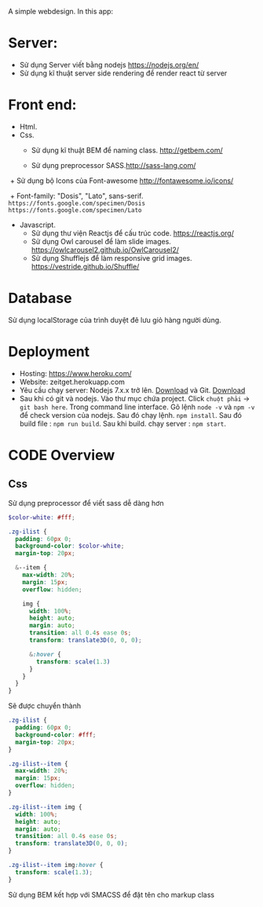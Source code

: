 A simple webdesign. In this app:

# Server:

- Sử dụng Server viết bằng nodejs https://nodejs.org/en/
- Sử dụng kĩ thuật server side rendering để render react từ server

# Front end:

- Html.
- Css.
  + Sử dụng kĩ thuật BEM để naming class. http://getbem.com/

  + Sử dụng preprocessor SASS.http://sass-lang.com/

  + Sử dụng bộ Icons của Font-awesome http://fontawesome.io/icons/

  + Font-family: "Dosis", "Lato", sans-serif. `https://fonts.google.com/specimen/Dosis` `https://fonts.google.com/specimen/Lato`

- Javascript.
  + Sử dụng thư viện Reactjs để cấu trúc code. https://reactjs.org/
  + Sử dụng Owl carousel để làm slide images. https://owlcarousel2.github.io/OwlCarousel2/
  + Sử dụng Shufflejs để làm responsive grid images. https://vestride.github.io/Shuffle/

# Database

Sử dụng localStorage của trình duyệt đê lưu giỏ hàng người dùng.

# Deployment

- Hosting: https://www.heroku.com/
- Website: zeitget.herokuapp.com
- Yêu cầu chạy server: Nodejs 7.x.x trở lên. [Download](https://nodejs.org/en/) và Git. [Download](https://git-scm.com/downloads)
- Sau khi có git và nodejs. Vào thư mục chứa project. Click `chuột phải` -> `git bash here`.
Trong command line interface. Gõ lệnh `node -v` và `npm -v` để check version của nodejs.
Sau đó chạy lệnh. `npm install`. Sau đó build file : `npm run build`. Sau khi build. chạy server : `npm start`.

# CODE Overview

## Css

Sử dụng preprocessor để viết sass dễ dàng hơn

```scss
$color-white: #fff;

.zg-ilist {
  padding: 60px 0;
  background-color: $color-white;
  margin-top: 20px;

  &--item {
    max-width: 20%;
    margin: 15px;
    overflow: hidden;

    img {
      width: 100%;
      height: auto;
      margin: auto;
      transition: all 0.4s ease 0s;
      transform: translate3D(0, 0, 0);

      &:hover {
        transform: scale(1.3)
      }
    }
  }
}
```

Sẽ được chuyển thành
```css
.zg-ilist {
  padding: 60px 0;
  background-color: #fff;
  margin-top: 20px;
}

.zg-ilist--item {
  max-width: 20%;
  margin: 15px;
  overflow: hidden;
}

.zg-ilist--item img {
  width: 100%;
  height: auto;
  margin: auto;
  transition: all 0.4s ease 0s;
  transform: translate3D(0, 0, 0);
}

.zg-ilist--item img:hover {
  transform: scale(1.3);
}
```

Sử dụng BEM kết hợp với SMACSS để đặt tên cho markup class